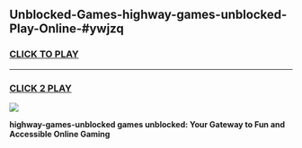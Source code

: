 
## Unblocked-Games-highway-games-unblocked-Play-Online-#ywjzq
<h3>
<a href="https://premium.freeplayer.one?title=highway-games-unblocked&ref=27F">CLICK TO PLAY</a></h3>
<hr>

<h3>
<a href="https://premium.freeplayer.one?title=highway-games-unblocked&ref=27F">CLICK 2 PLAY</a>
  
</h3>

<a href="https://premium.freeplayer.one?title=highway-games-unblocked&ref=27F"><img src="https://clearcache.store/games.png"></a>


**highway-games-unblocked games unblocked: Your Gateway to Fun and Accessible Online Gaming**
